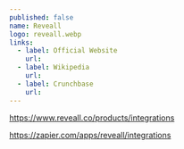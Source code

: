 ```yaml
---
published: false
name: Reveall
logo: reveall.webp
links:
  - label: Official Website
    url: 
  - label: Wikipedia
    url: 
  - label: Crunchbase
    url: 
---
```


https://www.reveall.co/products/integrations

https://zapier.com/apps/reveall/integrations
